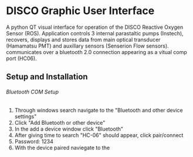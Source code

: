 # DISCO Graphic User Interface 
A python QT visual interface for operation of the DISCO Reactive Oxygen Sensor (ROS). Application controls 3 internal parastaltic pumps (Instech), recovers, displays and stores data from main optical transducer (Hamamatsu PMT) and auxillary sensors (Senserion Flow sensors). communicates over a bluetooth 2.0 connection appearing as a vitual comp port (HC06).
## Setup and Installation
###### Bluetooth COM Setup
1. Through windows search navigate to the "Bluetooth and other device settings"
2. Click "Add Bluetooth or other device" 
3. In the add a device window click "Bluetooth"
4. After giving time to search "HC-06" should appear, click pair/connect
5. Password: 1234
6. With the device paired naviegate to the 